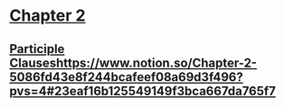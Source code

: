 # [Chapter 2](https://sixth-gibbon-10e.notion.site/Chapter-2-5086fd43e8f244bcafeef08a69d3f496?pvs=4)

## [**Participle Clauses**](https://www.notion.so/Chapter-2-5086fd43e8f244bcafeef08a69d3f496?pvs=4#23eaf16b125549149f3bca667da765f7)https://www.notion.so/Chapter-2-5086fd43e8f244bcafeef08a69d3f496?pvs=4#23eaf16b125549149f3bca667da765f7
